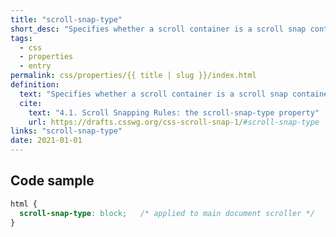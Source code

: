 ```yaml
---
title: "scroll-snap-type"
short_desc: "Specifies whether a scroll container is a scroll snap container, how strictly it snaps, and which axes are considered."
tags:
  - css
  - properties
  - entry
permalink: css/properties/{{ title | slug }}/index.html
definition:
  text: "Specifies whether a scroll container is a scroll snap container, how strictly it snaps, and which axes are considered."
  cite:
    text: "4.1. Scroll Snapping Rules: the scroll-snap-type property"
    url: https://drafts.csswg.org/css-scroll-snap-1/#scroll-snap-type
links: "scroll-snap-type"
date: 2021-01-01
---
```


<h2 class="h3"><span>Code sample</span></h2>

```css
html {
  scroll-snap-type: block;   /* applied to main document scroller */
}
```
